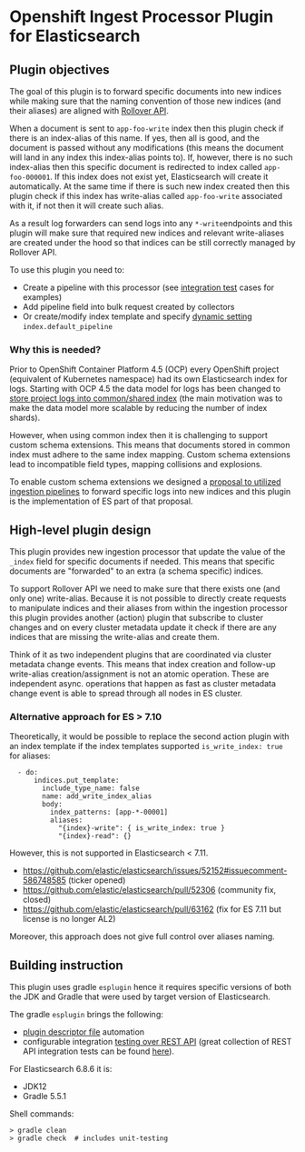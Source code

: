 # Openshift Ingest Processor Plugin for Elasticsearch

## Plugin objectives

The goal of this plugin is to forward specific documents into new indices while
making sure that the naming convention of those new indices (and their aliases)
are aligned with [Rollover API](https://www.elastic.co/guide/en/elasticsearch/reference/6.8/indices-rollover-index.html).

When a document is sent to `app-foo-write` index then this plugin check if there
is an index-alias of this name. If yes, then all is good, and the document is passed
without any modifications (this means the document will land in any index this
index-alias points to).
If, however, there is no such index-alias then this specific document is redirected
to index called `app-foo-000001`. If this index does not exist yet, Elasticsearch will
create it automatically. At the same time if there is such new index created then
this plugin check if this index has write-alias called `app-foo-write`
associated with it, if not then it will create such alias.

As a result log forwarders can send logs into any `*-write`endpoints and this plugin
will make sure that required new indices and relevant write-aliases are created under the hood
so that indices can be still correctly managed by Rollover API. 

To use this plugin you need to:
- Create a pipeline with this processor (see [integration test](tree/main/src/test/resources/rest-api-spec/test/ingest) cases for examples) 
- Add pipeline field into bulk request created by collectors
- Or create/modify index template and specify [dynamic setting](https://www.elastic.co/guide/en/elasticsearch/reference/6.8/index-modules.html#dynamic-index-settings) `index.default_pipeline`

### Why this is needed?

Prior to OpenShift Container Platform 4.5 (OCP) every OpenShift project
(equivalent of Kubernetes namespace) had its own Elasticsearch index for
logs. Starting with OCP 4.5 the data model for logs has been
changed to [store project logs into common/shared index](https://github.com/openshift/enhancements/blob/master/enhancements/cluster-logging/cluster-logging-es-rollover-data-design.md#data-model)
(the main motivation was to make the data model more scalable by reducing the number
of index shards).

However, when using common index then it is challenging to support
custom schema extensions. This means that documents stored in common index
must adhere to the same index mapping. Custom schema extensions lead to
incompatible field types, mapping collisions and explosions.

To enable custom schema extensions we designed a [proposal to utilized ingestion pipelines](https://github.com/openshift/enhancements/blob/master/enhancements/cluster-logging/cluster-logging-es-pipeline-processing.md)
to forward specific logs into new indices and this plugin is the implementation of ES part of that proposal.

## High-level plugin design

This plugin provides new ingestion processor that
update the value of the `_index` field for specific documents if needed. This means that
specific documents are "forwarded" to an extra (a schema specific) indices.

To support Rollover API we need to make sure that
there exists one (and only one) write-alias. Because it is not possible to directly create
requests to manipulate indices and their aliases from within the ingestion
processor this plugin provides another (action) plugin that subscribe to
cluster changes and on every cluster metadata update it check if there are
any indices that are missing the write-alias and create them.

Think of it as two independent plugins that are coordinated via
cluster metadata change events. This means that index creation and follow-up write-alias
creation/assignment is not an atomic operation. These are independent async. operations
that happen as fast as cluster metadata change event is able to spread through all nodes
in ES cluster.

### Alternative approach for ES > 7.10

Theoretically, it would be possible to replace the second action plugin with
an index template if the index templates supported `is_write_index: true` for aliases:

```
  - do:
      indices.put_template:
        include_type_name: false
        name: add_write_index_alias
        body:
          index_patterns: [app-*-00001]
          aliases:
            "{index}-write": { is_write_index: true }
            "{index}-read": {}
```
However, this is not supported in Elasticsearch < 7.11.

- https://github.com/elastic/elasticsearch/issues/52152#issuecomment-586748585 (ticker opened)
- https://github.com/elastic/elasticsearch/pull/52306 (community fix, closed)
- https://github.com/elastic/elasticsearch/pull/63162 (fix for ES 7.11 but license is no longer AL2)

Moreover, this approach does not give full control over aliases naming.

## Building instruction

This plugin uses gradle `esplugin` hence it requires specific versions
of both the JDK and Gradle that were used by target version
of Elasticsearch.

The gradle `esplugin` brings the following:
- [plugin descriptor file](https://www.elastic.co/guide/en/elasticsearch/plugins/6.8/plugin-authors.html#_plugin_descriptor_file) automation
- configurable integration [testing over REST API](https://github.com/elastic/elasticsearch/blob/v6.8.6/rest-api-spec/src/main/resources/rest-api-spec/test/README.asciidoc) (great collection of REST API integration tests can
be found [here](https://github.com/elastic/elasticsearch/blob/v6.8.6/rest-api-spec/src/main/resources/rest-api-spec/test/)). 

For Elasticsearch 6.8.6 it is:

- JDK12
- Gradle 5.5.1

Shell commands:

```shell
> gradle clean
> gradle check  # includes unit-testing
```
